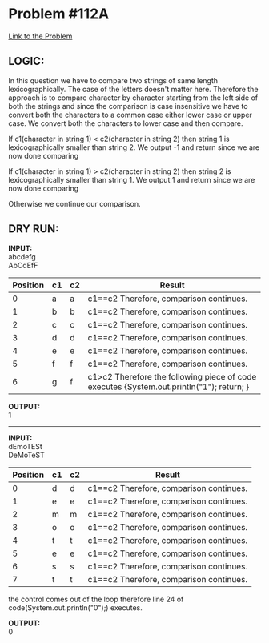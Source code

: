 # Problem #112A

[Link to the Problem](https://codeforces.com/problemset/problem/112/A)

## LOGIC:

In this question we have to compare two strings of same length lexicographically.
The case of the letters doesn't matter here.
Therefore the approach is to compare character by character starting from the left side of both the strings
and since the comparison is case insensitive we have to convert both the characters to a common case either lower case or upper case.
We convert both the characters to lower case and then compare.

If c1(character in string 1) < c2(character in string 2) then string 1 is lexicographically smaller than string 2.
We output -1 and return since we are now done comparing

If c1(character in string 1) > c2(character in string 2) then string 2 is lexicographically smaller than string 1.
We output 1 and return since we are now done comparing

Otherwise we continue our comparison.

## DRY RUN:

**INPUT:** <br>
abcdefg <br>
AbCdEfF

| Position | c1 | c2 | Result                                                                                   |
|----------|----|----|------------------------------------------------------------------------------------------|
| 0        | a  | a  | c1==c2  Therefore, comparison continues.                                                 |
| 1        | b  | b  | c1==c2  Therefore, comparison continues.                                                 |
| 2        | c  | c  | c1==c2  Therefore, comparison continues.                                                 |
| 3        | d  | d  | c1==c2  Therefore, comparison continues.                                                 |
| 4        | e  | e  | c1==c2  Therefore, comparison continues.                                                 |
| 5        | f  | f  | c1==c2  Therefore, comparison continues.                                                 |
| 6        | g  | f  | c1>c2 Therefore the following piece of code executes {System.out.println("1"); return; } |

**OUTPUT:** <br>
1

------------------------------------------------------------------------------------------------------------------------------

**INPUT:** <br>
dEmoTESt <br>
DeMoTeST

| Position | c1 | c2 | Result                                   |
|----------|----|----|------------------------------------------|
| 0        | d  | d  | c1==c2  Therefore, comparison continues. |
| 1        | e  | e  | c1==c2  Therefore, comparison continues. |
| 2        | m  | m  | c1==c2  Therefore, comparison continues. |
| 3        | o  | o  | c1==c2  Therefore, comparison continues. |
| 4        | t  | t  | c1==c2  Therefore, comparison continues. |
| 5        | e  | e  | c1==c2  Therefore, comparison continues. |
| 6        | s  | s  | c1==c2  Therefore, comparison continues. |
| 7        | t  | t  | c1==c2  Therefore, comparison continues. |

the control comes out of the loop therefore line 24 of code(System.out.println("0");) executes. 

**OUTPUT:** <br>
0

